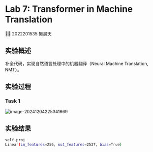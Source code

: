# Lab 7: Transformer in Machine Translation

:man_student: 2022201535 樊昊天

## 实验概述

补全代码，实现自然语言处理中的机器翻译（Neural Machine Translation, NMT）。

## 实验过程

### Task 1



![image-20241204225341669](C:/Users/charles0618/AppData/Roaming/Typora/typora-user-images/image-20241204225341669.png) 

## 实验结果

```sh
self.proj
Linear(in_features=256, out_features=2537, bias=True)


```


